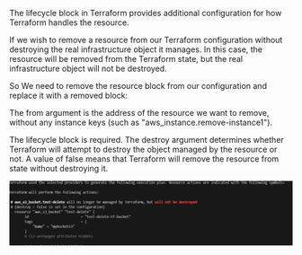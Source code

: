 The lifecycle block in Terraform provides additional configuration for how Terraform handles the resource.

If we wish to remove a resource from our Terraform configuration without destroying the real infrastructure object it manages. In this case, the resource will be removed from the Terraform state, but the real infrastructure object will not be destroyed.

So We need to remove the resource block from our configuration and replace it with a removed block:


The from argument is the address of the resource we want to remove, without any instance keys (such as "aws_instance.remove-instance1").

The lifecycle block is required. The destroy argument determines whether Terraform will attempt to destroy the object managed by the resource or not. A value of false means that Terraform will remove the resource from state without destroying it.

![alt text](image.png)